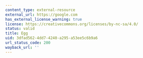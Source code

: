```yaml
---
content_type: external-resource
external_url: https://google.com
has_external_license_warning: true
license: https://creativecommons.org/licenses/by-nc-sa/4.0/
status: valid
title: Egg
uid: 3dfad562-4dd7-4240-a295-a53ee5c6b9a6
url_status_code: 200
wayback_url: ''
---
```

